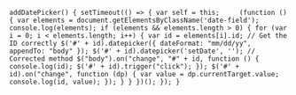 `
addDatePicker() {
  setTimeout(() => {
    var self = this;    
    (function () {
      var elements = document.getElementsByClassName('date-field');
      console.log(elements);
      if (elements && elements.length > 0) {
        for (var i = 0; i < elements.length; i++) {
          var id = elements[i].id; // Get the ID correctly
          $('#' + id).datepicker({
            dateFormat: "mm/dd/yy",
            appendTo: "body"
          });
          $('#' + id).datepicker('setDate', ''); // Corrected method
          $("body").on("change", "#" + id, function () {
            console.log(id);
            $('#' + id).trigger("click");
          });
          $('#' + id).on("change", function (dp) {
            var value = dp.currentTarget.value;
            console.log(id, value);
          });
        }
      }
    })();
  });
}
`
